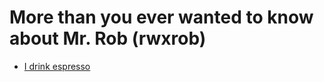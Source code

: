 # More than you ever wanted to know about Mr. Rob (rwxrob)


* [I drink espresso](https://youtu.be/dhZONp5PCmk)
